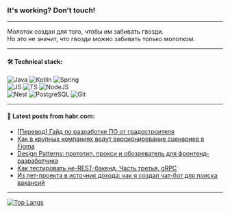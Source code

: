 ### It's working? Don't touch!

---
Молоток создан для того, чтобы им забивать гвозди. <br>
Но это не значит, что гвозди можно забивать только молотком.

---

#### 🛠️ Technical stack:

![Java](https://img.shields.io/badge/Java-informational?logo=Oracle&style=flat&logoColor=white&color=FF4500)
![Kotlin](https://img.shields.io/badge/Kotlin-informational?logo=Kotlin&style=flat&logoColor=white&color=774D97)
![Spring](https://img.shields.io/badge/SpringBoot-informational?logo=SpringBoot&style=flat&logoColor=white&color=6DB33F) <br>
![JS](https://img.shields.io/badge/JS-informational?logo=javaScript&style=flat&logoColor=black&color=F7Df1E)
![TS](https://img.shields.io/badge/TypeScript-informational?logo=typeScript&style=flat&logoColor=black&color=0667A8)
![NodeJS](https://img.shields.io/badge/NodeJS-informational?logo=node.js&style=flat&logoColor=white&color=70A760) <br>
![Nest](https://img.shields.io/badge/NestJS-informational?logo=NestJS&style=flat&logoColor=white&color=E0234E)
![PostgreSQL](https://img.shields.io/badge/PostgreSQL-informational?logo=PostgreSQL&style=flat&logoColor=white&color=DAA520)
![Git](https://img.shields.io/badge/Git-informational?logo=git&style=flat&logoColor=white&color=778899)

___

#### 💬 Latest posts from habr.com:

<!-- BLOG-POST-LIST:START -->
- [[Перевод] Гайд по разработке ПО от градостроителя](https://habr.com/ru/companies/kts/articles/754382/?utm_source=habrahabr&utm_medium=rss&utm_campaign=754382)
- [Как в крупных компаниях ведут версионирование сценариев в Figma](https://habr.com/ru/articles/754466/?utm_source=habrahabr&utm_medium=rss&utm_campaign=754466)
- [Design Patterns: прототип, прокси и обозреватель для фронтенд-разработчика](https://habr.com/ru/articles/754444/?utm_source=habrahabr&utm_medium=rss&utm_campaign=754444)
- [Как тестировать не-REST-бэкенд. Часть третья, gRPC](https://habr.com/ru/companies/qiwi/articles/753778/?utm_source=habrahabr&utm_medium=rss&utm_campaign=753778)
- [Из пет-проекта в источник дохода: как я создал чат-бот для поиска вакансий](https://habr.com/ru/companies/yandex_praktikum/articles/753980/?utm_source=habrahabr&utm_medium=rss&utm_campaign=753980)
<!-- BLOG-POST-LIST:END -->

---
[![Top Langs](https://github-readme-stats-git-master-advtsetting-gmailcom.vercel.app/api/top-langs/?username=zloylis&langs_count=10&hide_title=false&title_color=e6edf3&size_weight=0.5&count_weight=0.5&layout=compact&hide_border=true&theme=dracula)](https://github.com/zloylis)

<!-- ![GitHub stats](https://github-readme-stats-git-master-advtsetting-gmailcom.vercel.app/api?username=zloylis&show_icons=true&hide_border=true&theme=dracula&hide_title=true&include_all_commits=true&count_private=true&hide=contribs&hide_rank=true) -->

